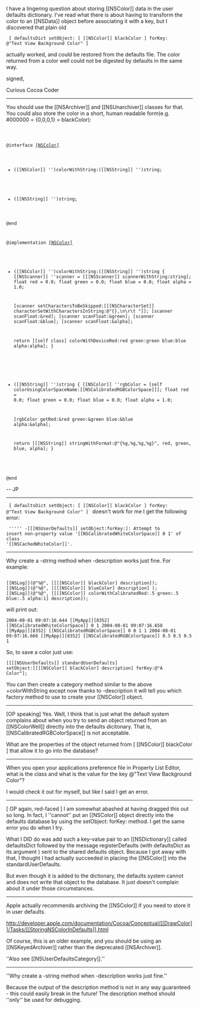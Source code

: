 

I have a lingering question about storing [[NSColor]] data in the user defaults dictionary. I've read what there is about having
to transform the color to an [[NSData]] object before associating it with a key, but I discovered that plain old

<code> [ defaultsDict setObject: [ [[NSColor]] blackColor ] forKey: @"Text View Background Color" ] </code>

actually worked, and could be restored from the defaults file. The color returned from a color well
could not be digested by defaults in the same way.

signed,

Curious Cocoa Coder

----

You should use the [[NSArchiver]] and [[NSUnarchiver]] classes for that. You could also store the color in a short, human readable form(e.g. #000000 = {0,0,0,1} = blackColor):

<code>

@interface [[NSColor]](Extras)

+ ([[NSColor]] '')colorWithString:([[NSString]] '')string;
- ([[NSString]] '')string;

@end

@implementation [[NSColor]](Extras)

+ ([[NSColor]] '')colorWithString:([[NSString]] '')string
{
    [[NSScanner]] ''scanner = [[[NSScanner]] scannerWithString:string];
    float red = 0.0;
    float green = 0.0;
    float blue = 0.0;
    float alpha = 1.0;
    
    [scanner setCharactersToBeSkipped:[[[NSCharacterSet]] characterSetWithCharactersInString:@"{},\n\r\t "]];
    [scanner scanFloat:&red];
    [scanner scanFloat:&green];
    [scanner scanFloat:&blue];
    [scanner scanFloat:&alpha];
    
    return [[self class] colorWithDeviceRed:red green:green blue:blue alpha:alpha];
}

- ([[NSString]] '')string
{
    [[NSColor]] ''rgbColor = [self colorUsingColorSpaceName:[[NSCalibratedRGBColorSpace]]];
    float red = 0.0;
    float green = 0.0;
    float blue = 0.0;
    float alpha = 1.0;
    
    [rgbColor getRed:&red green:&green blue:&blue alpha:&alpha];
    
    return [[[NSString]] stringWithFormat:@"{%g,%g,%g,%g}", red, green, blue, alpha];
}

@end
</code>

-- JP

----

<code> [ defaultsDict setObject: [ [[NSColor]] blackColor ] forKey: @"Text View Background Color" ] </code> doesn't work for me I get the following error:

<code> ''''' -[[[NSUserDefaults]] setObject:forKey:]: Attempt to insert non-property value '[[NSCalibratedWhiteColorSpace]] 0 1' of class '[[NSCachedWhiteColor]]'. </code>

----

Why create a -string method when -description works just fine.  For example:

<code>
[[NSLog]](@"%@", [[[[NSColor]] blackColor] description]); 
[[NSLog]](@"%@", [[[[NSColor]] blueColor] description] );
[[NSLog]](@"%@", [[[[NSColor]] colorWithCalibratedRed:.5 green:.5 blue:.5 alpha:1] description]);
</code>

will print out:

<code>2004-08-01 09:07:16.644 [[MyApp]][8352] [[NSCalibratedWhiteColorSpace]] 0 1
2004-08-01 09:07:16.658 [[MyApp]][8352] [[NSCalibratedRGBColorSpace]] 0 0 1 1
2004-08-01 09:07:16.666 [[MyApp]][8352] [[NSCalibratedRGBColorSpace]] 0.5 0.5 0.5 1
</code>

So, to save a color just use: 

<code>[[[[NSUserDefaults]] standardUserDefaults] setObject:[[[[NSColor]] blackColor] description] forKey:@"A Color"];</code>

You can then create a category method similar to the above +colorWithString except now thanks to -description it will tell you which factory method to use to create your [[NSColor]] object.

----
[OP speaking] Yes. Well, I think that is just what the default system complains about when you try to send an object returned from an [[NSColorWell]] directly into the defaults dicitonary. That is, [[NSCalibratedRGBColorSpace]] is not acceptable.

What are the properties of the object returned from [ [[NSColor]] blackColor ] that allow it to go into the database?

----

When you open your applications preference file in Property List Editor, what is the class and what is the value for the key @"Text View Background Color"?

I would check it out for myself, but like I said I get an error.

----

[ OP again, red-faced ] I am somewhat abashed at having dragged this out so long. In fact, I ''cannot''  put an [[NSColor]]
object directly into the defaults database by using the setObject: forKey: method. I get the same error you do when I try.

What I DID do was add such a key-value pair to an [[NSDictionary]] called defaultsDict followed by the
message  registerDefaults (with defaultsDict as its argument ) sent to the shared defaults object.
Because I got away with that, I thought I had actually succeeded in placing the [[NSColor]] into the standardUserDefaults.

But even though it is added to the dictionary, the defaults system cannot and does not write that object to the database.
It just doesn't complain about it under those circumstances.

----
Apple actually recommends archiving the [[NSColor]] if you need to store it in user defaults.

http://developer.apple.com/documentation/Cocoa/Conceptual/[[DrawColor]]/Tasks/[[StoringNSColorInDefaults]].html

Of course, this is an older example, and you should be using an [[NSKeyedArchiver]] rather than the deprecated [[NSArchiver]].

''Also see [[NSUserDefaultsCategory]].''

----

''Why create a -string method when -description works just fine.''

Because the output of the description method is not in any way guaranteed - this could easily break in the future!  The description method should ''only'' be used for debugging.